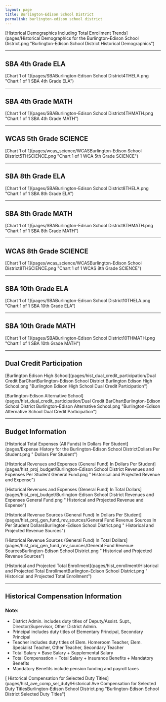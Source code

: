 ```yaml
---
layout: page
title: Burlington-Edison School District
permalink: burlington-edison school district
---
```



[Historical Demographics Including Total Enrollment Trends](pages/Historical Demographics for the Burlington-Edison School District.png "Burlington-Edison School District Historical Demographics")

___

## SBA 4th Grade ELA

[Chart 1 of 1](pages/SBABurlington-Edison School District4THELA.png "Chart 1 of 1 SBA 4th Grade ELA")


___

## SBA 4th Grade MATH

[Chart 1 of 1](pages/SBABurlington-Edison School District4THMATH.png "Chart 1 of 1 SBA 4th Grade MATH")


___

## WCAS 5th Grade SCIENCE

[Chart 1 of 1](pages/wcas_science/WCASBurlington-Edison School District5THSCIENCE.png "Chart 1 of 1 WCA 5th Grade SCIENCE")


___

## SBA 8th Grade ELA

[Chart 1 of 1](pages/SBABurlington-Edison School District8THELA.png "Chart 1 of 1 SBA 8th Grade ELA")


___

## SBA 8th Grade MATH

[Chart 1 of 1](pages/SBABurlington-Edison School District8THMATH.png "Chart 1 of 1 SBA 8th Grade MATH")


___

## WCAS 8th Grade SCIENCE

[Chart 1 of 1](pages/wcas_science/WCASBurlington-Edison School District8THSCIENCE.png "Chart 1 of 1 WCAS 8th Grade SCIENCE")


___

## SBA 10th Grade ELA

[Chart 1 of 1](pages/SBABurlington-Edison School District10THELA.png "Chart 1 of 1 SBA 10th Grade ELA")


___

## SBA 10th Grade MATH

[Chart 1 of 1](pages/SBABurlington-Edison School District10THMATH.png "Chart 1 of 1 SBA 10th Grade MATH")


___

## Dual Credit Participation

[Burlington Edison High School](pages/hist_dual_credit_participation/Dual Credit BarChartBurlington-Edison School District Burlington Edison High School.png "Burlington Edison High School Dual Credit Participation")

[Burlington-Edison Alternative School](pages/hist_dual_credit_participation/Dual Credit BarChartBurlington-Edison School District Burlington-Edison Alternative School.png "Burlington-Edison Alternative School Dual Credit Participation")


___

## Budget Information

[Historical Total Expenses (All Funds) In Dollars Per Student](pages/Expense History for the Burlington-Edison School DistrictDollars Per Student.png " Dollars Per Student")

[Historical Revenues and Expenses (General Fund) In Dollars Per Student](pages/hist_proj_budget/Burlington-Edison School District Revenues and Expenses Per Student General Fund.png " Historical and Projected Revenue and Expense")

[Historical Revenues and Expenses (General Fund) In Total Dollars](pages/hist_proj_budget/Burlington-Edison School District Revenues and Expenses General Fund.png " Historical and Projected Revenue and Expense")

[Historical Revenue Sources (General Fund) In Dollars Per Student](pages/hist_proj_gen_fund_rev_sources/General Fund Revenue Sources In Per Student DollarsBurlington-Edison School District.png " Historical and Projected Revenue Sources")

[Historical Revenue Sources (General Fund) In Total Dollars](pages/hist_proj_gen_fund_rev_sources/General Fund Revenue SourcesBurlington-Edison School District.png " Historical and Projected Revenue Sources")

[Historical and Projected Total Enrollment](pages/hist_enrollment/Historical and Projected Total EnrollmentBurlington-Edison School District.png " Historical and Projected Total Enrollment")


___

## Historical Compensation Information
### Note:
- District Admin. includes duty titles of Deputy/Assist. Supt., Director/Supervisor, Other District Admin.
- Principal includes duty titles of Elementary Principal, Secondary Principal
- Teacher includes duty titles of Elem. Homeroom Teacher, Elem. Specialist Teacher, Other Teacher, Secondary Teacher
- Total Salary = Base Salary + Supplemental Salary
- Total Compensation = Total Salary + Insurance Benefits + Mandatory Benefits
- Mandatory Benefits include pension funding and payroll taxes

[ Historical Compensation for Selected Duty Titles](pages/hist_ave_comp_sel_duty/Historical Ave Compensation for Selected Duty TitlesBurlington-Edison School District.png "Burlington-Edison School District Selected Duty Titles")

